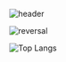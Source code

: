 <!-- Header -->
![header](https://capsule-render.vercel.app/api?type=venom?color=gradient)

![reversal](https://capsule-render.vercel.app/api?type=slice&reversal=true&color=gradient)

![Top Langs](https://github-readme-stats.vercel.app/api/top-langs/?username=popododo0720&layout=compact)

